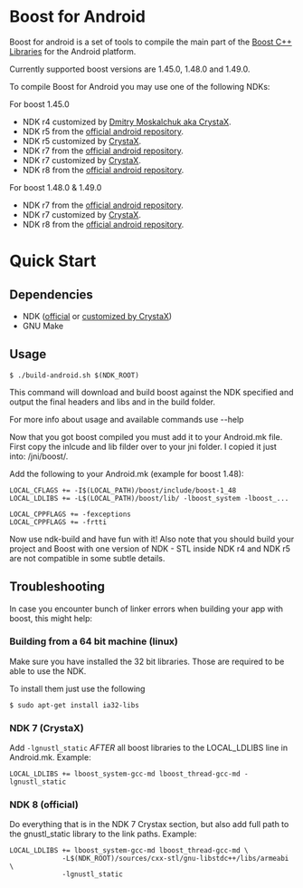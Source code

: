 # Boost for Android
Boost for android is a set of tools to compile the main part of the [Boost C++ Libraries](http://www.boost.org/) for the Android platform.

Currently supported boost versions are 1.45.0, 1.48.0 and 1.49.0.

To compile Boost for Android you may use one of the following NDKs:

For boost 1.45.0
- NDK r4 customized by [Dmitry Moskalchuk aka CrystaX](http://www.crystax.net/android/ndk.php).
- NDK r5 from the [official android repository](http://developer.android.com).
- NDK r5 customized by [CrystaX](http://www.crystax.net/android/ndk.php).
- NDK r7 from the [official android repository](http://developer.android.com).
- NDK r7 customized by [CrystaX](http://www.crystax.net/android/ndk.php).
- NDK r8 from the [official android repository](http://developer.android.com).

For boost 1.48.0 & 1.49.0
- NDK r7 from the [official android repository](http://developer.android.com).
- NDK r7 customized by [CrystaX](http://www.crystax.net/android/ndk.php).
- NDK r8 from the [official android repository](http://developer.android.com).

# Quick Start

## Dependencies

 * NDK ([official](http://developer.android.com) or [customized by CrystaX](http://www.crystax.net/android/ndk.php))
 * GNU Make

## Usage

    $ ./build-android.sh $(NDK_ROOT)

This command will download and build boost against the NDK specified and output the final headers and libs and in the build folder.

For more info about usage and available commands use --help

Now that you got boost compiled you must add it to your Android.mk file. First copy the inlcude and lib filder over to your jni folder. I copied it just into: /jni/boost/.

Add the following to your Android.mk (example for boost 1.48):

    LOCAL_CFLAGS += -I$(LOCAL_PATH)/boost/include/boost-1_48
    LOCAL_LDLIBS += -L$(LOCAL_PATH)/boost/lib/ -lboost_system -lboost_...

    LOCAL_CPPFLAGS += -fexceptions
    LOCAL_CPPFLAGS += -frtti

Now use ndk-build and have fun with it!
Also note that you should build your project and Boost with one version of NDK -
STL inside NDK r4 and NDK r5 are not compatible in some subtle details.


## Troubleshooting

In case you encounter bunch of linker errors when building your app with boost, 
this might help:

### Building from a 64 bit machine (linux)

Make sure you have installed the 32 bit libraries. Those are required to be able
to use the NDK.

To install them just use the following

    $ sudo apt-get install ia32-libs

### NDK 7 (CrystaX)

Add `-lgnustl_static` *AFTER* all boost libraries to the LOCAL_LDLIBS line in 
Android.mk. Example:

    LOCAL_LDLIBS += lboost_system-gcc-md lboost_thread-gcc-md -lgnustl_static

### NDK 8 (official)

Do everything that is in the NDK 7 Crystax section, but also
add full path to the gnustl_static library to the link paths. Example:

    LOCAL_LDLIBS += lboost_system-gcc-md lboost_thread-gcc-md \
                 -L$(NDK_ROOT)/sources/cxx-stl/gnu-libstdc++/libs/armeabi \
                 -lgnustl_static
